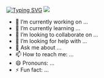 <a href="https://git.io/typing-svg"><img src="https://readme-typing-svg.demolab.com?font=Playwrite+AU+SA&size=50&pause=1000&color=EFF77D&center=true&vCenter=true&width=700&height=80&lines=Welcome+to+Jieun's+Github" alt="Typing SVG" /></a>
<img src="https://img.shields.io/badge/C++-20232a.svg?style=for-the-badge&logo=C++&logoColor=61DAFB" />
- 🔭 I’m currently working on ...
- 🌱 I’m currently learning ...
- 👯 I’m looking to collaborate on ...
- 🤔 I’m looking for help with ...
- 💬 Ask me about ...
- 📫 How to reach me: ...
- 😄 Pronouns: ...
- ⚡ Fun fact: ...

